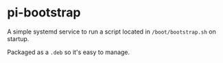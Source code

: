 # pi-bootstrap

A simple systemd service to run a script located in `/boot/bootstrap.sh` on startup.

Packaged as a `.deb` so it's easy to manage.


